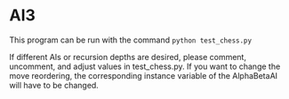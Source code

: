 # AI3

This program can be run with the command  `python test_chess.py`

If different AIs or recursion depths are desired, please comment, uncomment, and adjust values in test_chess.py. If you want to change the move reordering, the corresponding instance variable of the AlphaBetaAI will have to be changed.
